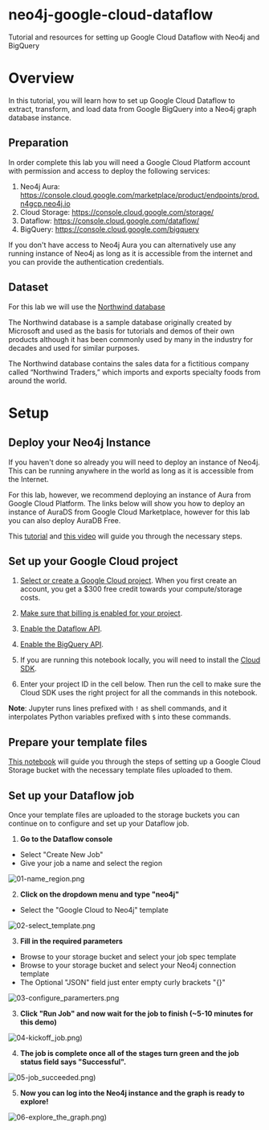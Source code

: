 # neo4j-google-cloud-dataflow
Tutorial and resources for setting up Google Cloud Dataflow with Neo4j and BigQuery

# Overview
In this tutorial, you will learn how to set up Google Cloud Dataflow to extract, transform, and load data from Google BigQuery into a Neo4j graph database instance.

## Preparation
In order complete this lab you will need a Google Cloud Platform account with permission and access to deploy the following services:

1. Neo4j Aura: https://console.cloud.google.com/marketplace/product/endpoints/prod.n4gcp.neo4j.io
2. Cloud Storage: https://console.cloud.google.com/storage/
3. Dataflow: https://console.cloud.google.com/dataflow/
4. BigQuery: https://console.cloud.google.com/bigquery

If you don't have access to Neo4j Aura you can alternatively use any running instance of Neo4j as long as it is accessible from the internet and you can provide the authentication credentials.

## Dataset
For this lab we will use the [Northwind database](https://github.com/Microsoft/sql-server-samples/tree/master/samples/databases/northwind-pubs)

The Northwind database is a sample database originally created by Microsoft and used as the basis for tutorials and demos of their own products although it has been commonly used by many in the industry for decades and used for similar purposes. 

The Northwind database contains the sales data for a fictitious company called “Northwind Traders,” which imports and exports specialty foods from around the world. 

# Setup

## Deploy your Neo4j Instance

If you haven't done so already you will need to deploy an instance of Neo4j. This can be running anywhere in the world as long as it is accessible from the Internet. 

For this lab, however, we recommend deploying an instance of Aura from Google Cloud Platform. The links below will show you how to deploy an instance of AuraDS from Google Cloud Marketplace, however for this lab you can also deploy AuraDB Free. 

This [tutorial](https://github.com/neo4j-partners/hands-on-lab-neo4j-and-vertex-ai/tree/main/Lab%201%20-%20Deploy%20Neo4j#lab-1---deploy-neo4j) and [this video](https://youtu.be/27PMDtlSP4w) will guide you through the necessary steps. 


## Set up your Google Cloud project

1. [Select or create a Google Cloud project](https://console.cloud.google.com/cloud-resource-manager). When you first create an account, you get a $300 free credit towards your compute/storage costs.

1. [Make sure that billing is enabled for your project](https://cloud.google.com/billing/docs/how-to/modify-project).

1. [Enable the Dataflow API](https://console.cloud.google.com/apis/library/dataflow.googleapis.com).

1. [Enable the BigQuery API](https://console.cloud.google.com/apis/library/bigquery.googleapis.com).

1. If you are running this notebook locally, you will need to install the [Cloud SDK](https://cloud.google.com/sdk).

1. Enter your project ID in the cell below. Then run the cell to make sure the
Cloud SDK uses the right project for all the commands in this notebook.

**Note**: Jupyter runs lines prefixed with `!` as shell commands, and it interpolates Python variables prefixed with `$` into these commands.

## Prepare your template files

[This notebook]("neo4j_dataflow_bigquery.ipynb") will guide you through the steps of setting up a Google Cloud Storage bucket with the necessary template files uploaded to them. 

## Set up your Dataflow job

Once your template files are uploaded to the storage buckets you can continue on to configure and set up your Dataflow job. 

1. **Go to the Dataflow console**
- Select "Create New Job"
- Give your job a name and select the region

![01-name_region.png](images/01-name_region.png)

2. **Click on the dropdown menu and type "neo4j"**
- Select the "Google Cloud to Neo4j" template

![02-select_template.png](images/02-select_template.png)

3. **Fill in the required parameters** 
- Browse to your storage bucket and select your job spec template
- Browse to your storage bucket and select your Neo4j connection template
- The Optional "JSON" field just enter empty curly brackets "{}"

![03-configure_paramerters.png](images/03-configure_paramerters.png)

3. **Click "Run Job" and now wait for the job to finish (~5-10 minutes for this demo)**

![04-kickoff_job.png)](images/04-kickoff_job.png)

4. **The job is complete once all of the stages turn green and the job status field says "Successful".**

![05-job_succeeded.png)](images/05-job_succeeded.png)

5. **Now you can log into the Neo4j instance and the graph is ready to explore!**

![06-explore_the_graph.png)](images/06-explore_the_graph.png)